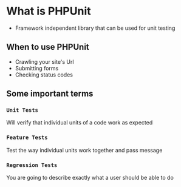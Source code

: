 # What is PHPUnit

-   Framework independent library that can be used for unit testing

## When to use PHPUnit

-   Crawling your site's Url
-   Submitting forms
-   Checking status codes

## Some important terms

### <code>Unit Tests</code>

Will verify that individual units of a code work as expected

### <code>Feature Tests</code>

Test the way individual units work together and pass message

### <code>Regression Tests</code>

You are going to describe exactly what a user should be able to do
